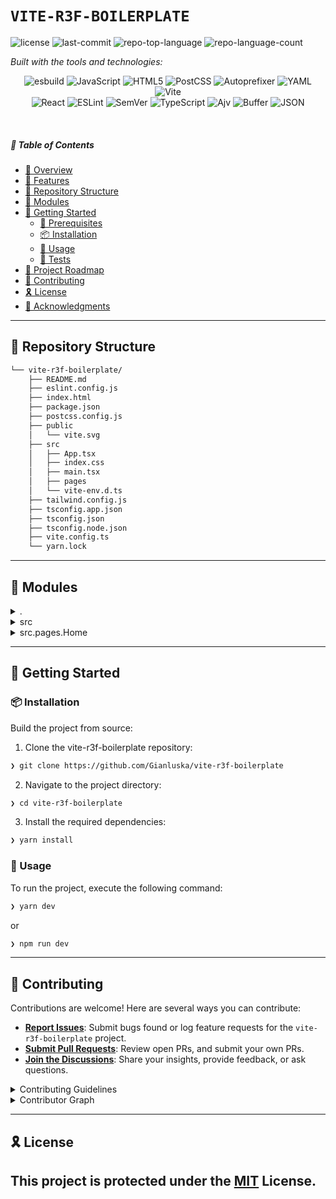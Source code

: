 # `VITE-R3F-BOILERPLATE`

<p align="left">
	<img src="https://img.shields.io/github/license/Gianluska/vite-r3f-boilerplate?style=flat&logo=opensourceinitiative&logoColor=white&color=0080ff" alt="license">
	<img src="https://img.shields.io/github/last-commit/Gianluska/vite-r3f-boilerplate?style=flat&logo=git&logoColor=white&color=0080ff" alt="last-commit">
	<img src="https://img.shields.io/github/languages/top/Gianluska/vite-r3f-boilerplate?style=flat&color=0080ff" alt="repo-top-language">
	<img src="https://img.shields.io/github/languages/count/Gianluska/vite-r3f-boilerplate?style=flat&color=0080ff" alt="repo-language-count">
</p>
<p align="left">
		<em>Built with the tools and technologies:</em>
</p>
<p align="center">
	<img src="https://img.shields.io/badge/esbuild-FFCF00.svg?style=flat&logo=esbuild&logoColor=black" alt="esbuild">
	<img src="https://img.shields.io/badge/JavaScript-F7DF1E.svg?style=flat&logo=JavaScript&logoColor=black" alt="JavaScript">
	<img src="https://img.shields.io/badge/HTML5-E34F26.svg?style=flat&logo=HTML5&logoColor=white" alt="HTML5">
	<img src="https://img.shields.io/badge/PostCSS-DD3A0A.svg?style=flat&logo=PostCSS&logoColor=white" alt="PostCSS">
	<img src="https://img.shields.io/badge/Autoprefixer-DD3735.svg?style=flat&logo=Autoprefixer&logoColor=white" alt="Autoprefixer">
	<img src="https://img.shields.io/badge/YAML-CB171E.svg?style=flat&logo=YAML&logoColor=white" alt="YAML">
	<img src="https://img.shields.io/badge/Vite-646CFF.svg?style=flat&logo=Vite&logoColor=white" alt="Vite">
	<br>
	<img src="https://img.shields.io/badge/React-61DAFB.svg?style=flat&logo=React&logoColor=black" alt="React">
	<img src="https://img.shields.io/badge/ESLint-4B32C3.svg?style=flat&logo=ESLint&logoColor=white" alt="ESLint">
	<img src="https://img.shields.io/badge/SemVer-3F4551.svg?style=flat&logo=SemVer&logoColor=white" alt="SemVer">
	<img src="https://img.shields.io/badge/TypeScript-3178C6.svg?style=flat&logo=TypeScript&logoColor=white" alt="TypeScript">
	<img src="https://img.shields.io/badge/Ajv-23C8D2.svg?style=flat&logo=Ajv&logoColor=white" alt="Ajv">
	<img src="https://img.shields.io/badge/Buffer-231F20.svg?style=flat&logo=Buffer&logoColor=white" alt="Buffer">
	<img src="https://img.shields.io/badge/JSON-000000.svg?style=flat&logo=JSON&logoColor=white" alt="JSON">
</p>

<br>

##### 🔗 Table of Contents

- [📍 Overview](#-overview)
- [👾 Features](#-features)
- [📂 Repository Structure](#-repository-structure)
- [🧩 Modules](#-modules)
- [🚀 Getting Started](#-getting-started)
    - [🔖 Prerequisites](#-prerequisites)
    - [📦 Installation](#-installation)
    - [🤖 Usage](#-usage)
    - [🧪 Tests](#-tests)
- [📌 Project Roadmap](#-project-roadmap)
- [🤝 Contributing](#-contributing)
- [🎗 License](#-license)
- [🙌 Acknowledgments](#-acknowledgments)

---

## 📂 Repository Structure

```sh
└── vite-r3f-boilerplate/
    ├── README.md
    ├── eslint.config.js
    ├── index.html
    ├── package.json
    ├── postcss.config.js
    ├── public
    │   └── vite.svg
    ├── src
    │   ├── App.tsx
    │   ├── index.css
    │   ├── main.tsx
    │   ├── pages
    │   └── vite-env.d.ts
    ├── tailwind.config.js
    ├── tsconfig.app.json
    ├── tsconfig.json
    ├── tsconfig.node.json
    ├── vite.config.ts
    └── yarn.lock
```

---

## 🧩 Modules

<details closed><summary>.</summary>

| File |
| --- |
| [postcss.config.js](https://github.com/Gianluska/vite-r3f-boilerplate/blob/main/postcss.config.js) |
| [tsconfig.node.json](https://github.com/Gianluska/vite-r3f-boilerplate/blob/main/tsconfig.node.json) |
| [tsconfig.json](https://github.com/Gianluska/vite-r3f-boilerplate/blob/main/tsconfig.json) |
| [tailwind.config.js](https://github.com/Gianluska/vite-r3f-boilerplate/blob/main/tailwind.config.js) |
| [tsconfig.app.json](https://github.com/Gianluska/vite-r3f-boilerplate/blob/main/tsconfig.app.json) |
| [package.json](https://github.com/Gianluska/vite-r3f-boilerplate/blob/main/package.json) |
| [vite.config.ts](https://github.com/Gianluska/vite-r3f-boilerplate/blob/main/vite.config.ts) |
| [index.html](https://github.com/Gianluska/vite-r3f-boilerplate/blob/main/index.html) |
| [eslint.config.js](https://github.com/Gianluska/vite-r3f-boilerplate/blob/main/eslint.config.js) |

</details>

<details closed><summary>src</summary>

| File |
| --- |
| [main.tsx](https://github.com/Gianluska/vite-r3f-boilerplate/blob/main/src/main.tsx) |
| [index.css](https://github.com/Gianluska/vite-r3f-boilerplate/blob/main/src/index.css) |
| [App.tsx](https://github.com/Gianluska/vite-r3f-boilerplate/blob/main/src/App.tsx) |

</details>

<details closed><summary>src.pages.Home</summary>

| File |
| --- |
| [index.tsx](https://github.com/Gianluska/vite-r3f-boilerplate/blob/main/src/pages/Home/index.tsx) |

</details>

---

## 🚀 Getting Started


### 📦 Installation

Build the project from source:

1. Clone the vite-r3f-boilerplate repository:
```sh
❯ git clone https://github.com/Gianluska/vite-r3f-boilerplate
```

2. Navigate to the project directory:
```sh
❯ cd vite-r3f-boilerplate
```

3. Install the required dependencies:
```sh
❯ yarn install
```

### 🤖 Usage

To run the project, execute the following command:

```sh
❯ yarn dev
```

or

```sh
❯ npm run dev
```

---

## 🤝 Contributing

Contributions are welcome! Here are several ways you can contribute:

- **[Report Issues](https://github.com/Gianluska/vite-r3f-boilerplate/issues)**: Submit bugs found or log feature requests for the `vite-r3f-boilerplate` project.
- **[Submit Pull Requests](https://github.com/Gianluska/vite-r3f-boilerplate/blob/main/CONTRIBUTING.md)**: Review open PRs, and submit your own PRs.
- **[Join the Discussions](https://github.com/Gianluska/vite-r3f-boilerplate/discussions)**: Share your insights, provide feedback, or ask questions.

<details closed>
<summary>Contributing Guidelines</summary>

1. **Fork the Repository**: Start by forking the project repository to your github account.
2. **Clone Locally**: Clone the forked repository to your local machine using a git client.
   ```sh
   git clone https://github.com/Gianluska/vite-r3f-boilerplate
   ```
3. **Create a New Branch**: Always work on a new branch, giving it a descriptive name.
   ```sh
   git checkout -b new-feature-x
   ```
4. **Make Your Changes**: Develop and test your changes locally.
5. **Commit Your Changes**: Commit with a clear message describing your updates.
   ```sh
   git commit -m 'Implemented new feature x.'
   ```
6. **Push to github**: Push the changes to your forked repository.
   ```sh
   git push origin new-feature-x
   ```
7. **Submit a Pull Request**: Create a PR against the original project repository. Clearly describe the changes and their motivations.
8. **Review**: Once your PR is reviewed and approved, it will be merged into the main branch. Congratulations on your contribution!
</details>

<details closed>
<summary>Contributor Graph</summary>
<br>
<p align="left">
   <a href="https://github.com{/Gianluska/vite-r3f-boilerplate/}graphs/contributors">
      <img src="https://contrib.rocks/image?repo=Gianluska/vite-r3f-boilerplate">
   </a>
</p>
</details>

---

## 🎗 License

This project is protected under the [MIT](https://choosealicense.com/licenses/mit/) License.
---
